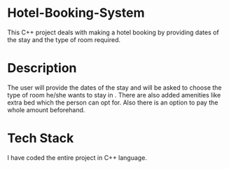# Hotel-Booking-System
This C++ project deals with making a hotel booking by providing dates of the stay and the type of room required.

# Description
The user will provide the dates of the stay and will be asked to choose the type of room he/she wants to stay in . There are also added amenities like extra bed which the person can opt for. Also there is an option to pay the whole amount beforehand.

# Tech Stack
I have coded the entire project in C++ language.
